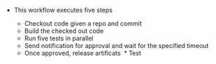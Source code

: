 * This workflow executes five steps

  * Checkout code given a repo and commit
  * Build the checked out code
  * Run five tests in parallel 
  * Send notification for approval and wait for the specified timeout
  * Once approved, release artificats 
  * Test
